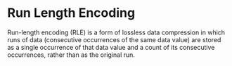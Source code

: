# Run Length Encoding
Run-length encoding (RLE) is a form of lossless data compression in which runs
of data (consecutive occurrences of the same data value) are stored as a single
occurrence of that data value and a count of its consecutive occurrences,
rather than as the original run.
